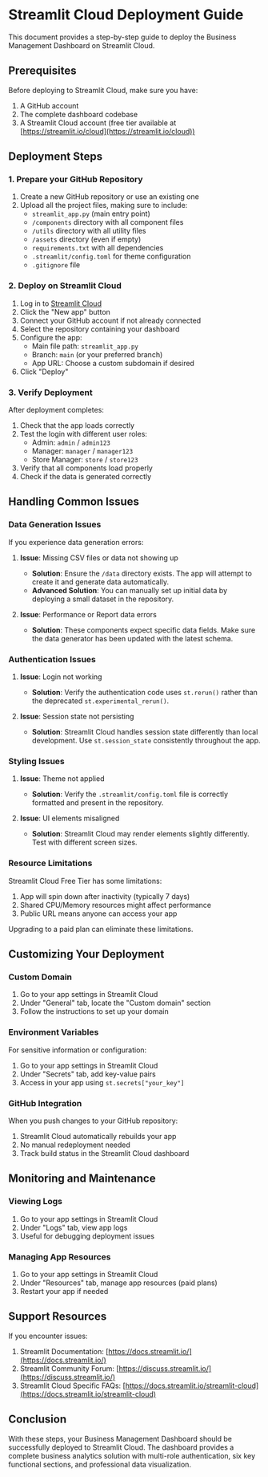 # Streamlit Cloud Deployment Guide

This document provides a step-by-step guide to deploy the Business Management Dashboard on Streamlit Cloud.

## Prerequisites

Before deploying to Streamlit Cloud, make sure you have:

1. A GitHub account
2. The complete dashboard codebase
3. A Streamlit Cloud account (free tier available at [https://streamlit.io/cloud](https://streamlit.io/cloud))

## Deployment Steps

### 1. Prepare your GitHub Repository

1. Create a new GitHub repository or use an existing one
2. Upload all the project files, making sure to include:
   - `streamlit_app.py` (main entry point)
   - `/components` directory with all component files 
   - `/utils` directory with all utility files
   - `/assets` directory (even if empty)
   - `requirements.txt` with all dependencies
   - `.streamlit/config.toml` for theme configuration
   - `.gitignore` file

### 2. Deploy on Streamlit Cloud

1. Log in to [Streamlit Cloud](https://streamlit.io/cloud)
2. Click the "New app" button
3. Connect your GitHub account if not already connected
4. Select the repository containing your dashboard
5. Configure the app:
   - Main file path: `streamlit_app.py`
   - Branch: `main` (or your preferred branch)
   - App URL: Choose a custom subdomain if desired
6. Click "Deploy"

### 3. Verify Deployment

After deployment completes:

1. Check that the app loads correctly
2. Test the login with different user roles:
   - Admin: `admin` / `admin123`
   - Manager: `manager` / `manager123`
   - Store Manager: `store` / `store123`
3. Verify that all components load properly
4. Check if the data is generated correctly

## Handling Common Issues

### Data Generation Issues

If you experience data generation errors:

1. **Issue**: Missing CSV files or data not showing up
   - **Solution**: Ensure the `/data` directory exists. The app will attempt to create it and generate data automatically.
   - **Advanced Solution**: You can manually set up initial data by deploying a small dataset in the repository.

2. **Issue**: Performance or Report data errors
   - **Solution**: These components expect specific data fields. Make sure the data generator has been updated with the latest schema.

### Authentication Issues

1. **Issue**: Login not working
   - **Solution**: Verify the authentication code uses `st.rerun()` rather than the deprecated `st.experimental_rerun()`.

2. **Issue**: Session state not persisting
   - **Solution**: Streamlit Cloud handles session state differently than local development. Use `st.session_state` consistently throughout the app.

### Styling Issues

1. **Issue**: Theme not applied
   - **Solution**: Verify the `.streamlit/config.toml` file is correctly formatted and present in the repository.

2. **Issue**: UI elements misaligned
   - **Solution**: Streamlit Cloud may render elements slightly differently. Test with different screen sizes.

### Resource Limitations

Streamlit Cloud Free Tier has some limitations:

1. App will spin down after inactivity (typically 7 days)
2. Shared CPU/Memory resources might affect performance
3. Public URL means anyone can access your app

Upgrading to a paid plan can eliminate these limitations.

## Customizing Your Deployment

### Custom Domain

1. Go to your app settings in Streamlit Cloud
2. Under "General" tab, locate the "Custom domain" section
3. Follow the instructions to set up your domain

### Environment Variables

For sensitive information or configuration:

1. Go to your app settings in Streamlit Cloud
2. Under "Secrets" tab, add key-value pairs
3. Access in your app using `st.secrets["your_key"]`

### GitHub Integration

When you push changes to your GitHub repository:

1. Streamlit Cloud automatically rebuilds your app
2. No manual redeployment needed
3. Track build status in the Streamlit Cloud dashboard

## Monitoring and Maintenance

### Viewing Logs

1. Go to your app settings in Streamlit Cloud
2. Under "Logs" tab, view app logs
3. Useful for debugging deployment issues

### Managing App Resources

1. Go to your app settings in Streamlit Cloud
2. Under "Resources" tab, manage app resources (paid plans)
3. Restart your app if needed

## Support Resources

If you encounter issues:

1. Streamlit Documentation: [https://docs.streamlit.io/](https://docs.streamlit.io/)
2. Streamlit Community Forum: [https://discuss.streamlit.io/](https://discuss.streamlit.io/)
3. Streamlit Cloud Specific FAQs: [https://docs.streamlit.io/streamlit-cloud](https://docs.streamlit.io/streamlit-cloud)

## Conclusion

With these steps, your Business Management Dashboard should be successfully deployed to Streamlit Cloud. The dashboard provides a complete business analytics solution with multi-role authentication, six key functional sections, and professional data visualization. 